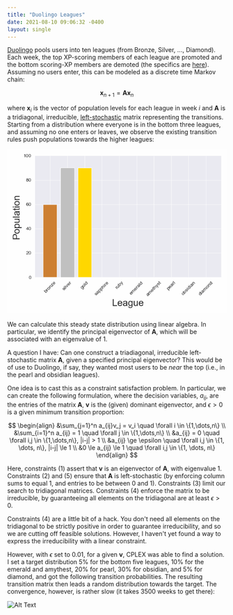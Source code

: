 ```yaml
---
title: "Duolingo Leagues"
date: 2021-08-10 09:06:32 -0400
layout: single
---
```


[Duolingo](https://www.duolingo.com/) pools users into ten leagues (from Bronze, Silver, ..., Diamond). Each week, the top XP-scoring members of each league are promoted and the bottom scoring-XP members are demoted (the specifics are [here](https://duolingo.fandom.com/wiki/League)). Assuming no users enter, this can be modeled as a discrete time Markov chain:

$$\mathbf{x}_{n+1} = \mathbf{A}\mathbf{x}_n$$

where $\mathbf{x}_i$ is the vector of population levels for each league in week
$i$ and $\mathbf{A}$ is a tridiagonal, irreducible, [left-stochastic](https://en.wikipedia.org/wiki/Stochastic_matrix) matrix representing the transitions. Starting from a distribution where everyone is in the bottom three leagues, and assuming no one enters or leaves, we observe the existing transition rules push populations towards the higher leagues:

![Alt Text](/assets/images/duolingo_population_evolution.webp)

We can calculate this steady state distribution using linear algebra. In particular, we identify the principal eigenvector of $\mathbf{A}$, which will be associated with an eigenvalue of 1.

A question I have: Can one construct a triadiagonal, irreducible left-stochastic matrix $\mathbf{A}$, given a specified principal eigenvector? This would be of use to Duolingo, if say, they wanted most users to be _near_ the top (i.e., in the pearl and obsidian leagues).

One idea is to cast this as a constraint satisfaction problem. In particular, we can create the following formulation, where the decision variables, $a_{ij}$, are the entries of the matrix $\mathbf{A}$, $\mathbf{v}$ is the (given) dominant eigenvector, and $\epsilon > 0$ is a given minimum transition proportion:

$$
\begin{align}
&\sum_{j=1}^n a_{ij}v_j = v_i \quad \forall i \in \{1,\dots,n\} \\
&\sum_{i=1}^n a_{ij} = 1 \quad \forall j \in \{1,\dots,n\} \\
&a_{ij} =  0 \quad \forall i,j \in \{1,\dots,n\}, |i-j| > 1 \\
&a_{ij} \ge \epsilon \quad \forall i,j \in \{1, \dots, n\}, |i-j| \le 1 \\
&0 \le a_{ij} \le 1 \quad \forall i,j \in \{1, \dots, n\}
\end{align}
$$

Here, constraints (1) assert that $\mathbf{v}$ is an eigenvector of $\mathbf{A}$, with eigenvalue 1. Constraints (2) and (5) ensure that $\mathbf{A}$ is left-stochastic (by enforcing column sums to equal 1, and entries to be between 0 and 1). Constraints (3) limit our search to tridiagonal matrices. Constraints (4) enforce the matrix to be irreducible, by guaranteeing all elements on the tridiagonal are at least $\epsilon > 0$.

Constraints (4) are a little bit of a hack. You don't need all elements on the tridiagonal to be strictly positive in order to guarantee irreducibility, and so we are cutting off feasible solutions. However, I haven't yet found a way to express the irreducibility with a linear constraint.

However, with $\epsilon$ set to 0.01, for a given $\mathbf{v}$, CPLEX was able to find a solution. I set a target distribution 5% for the bottom five leagues, 10% for the emerald and amythest, 20% for pearl, 30% for obsidian, and 5% for diamond, and got the following transition probabilities. The resulting transition matrix then leads a random distribution towards the target. The convergence, however, is rather slow (it takes 3500 weeks to get there):

![Alt Text](/assets/images/duolingo_targeted.gif)
